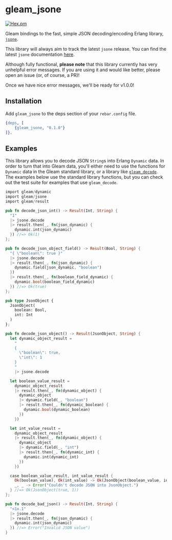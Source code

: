 # gleam_jsone
[![Hex.pm](https://img.shields.io/hexpm/v/gleam_jsone)](https://hex.pm/packages/gleam_jsone)

Gleam bindings to the fast, simple JSON decoding/encoding Erlang library,
[`jsone`](https://github.com/sile/jsone).

This library will always aim to track the latest `jsone` release. You can find
the latest `jsone` documentation [here](https://hexdocs.pm/jsone/).

Although fully functional, **please note** that this library currently has very
unhelpful error messages. If you are using it and would like better, please open
an issue (or, of course, a PR)!

Once we have nice error messages, we'll be ready for v1.0.0!

## Installation

Add `gleam_jsone` to the deps section of your `rebar.config` file.

```erlang
{deps, [
    {gleam_jsone, "0.1.0"}
]}.
```

## Examples

This library allows you to decode JSON `String`s into Erlang `Dynamic` data. In
order to turn that into Gleam data, you'll either need to use the functions for
`Dynamic` data in the Gleam standard library, or a library like
[`gleam_decode`](https://github.com/rjdellecese/gleam_decode). The examples
below use the standard library functions, but you can check out the test suite
for examples that use `gleam_decode`.

```rust
import gleam/dynamic
import gleam/jsone
import gleam/result

pub fn decode_json_int() -> Result(Int, String) {
  "1"
  |> jsone.decode
  |> result.then(_, fn(json_dynamic) {
    dynamic.int(json_dynamic)
  }) //=> Ok(1)
};

pub fn decode_json_object_field() -> Result(Bool, String) {
  "{ \"boolean\": true }"
  |> jsone.decode
  |> result.then(_, fn(json_dynamic) {
    dynamic.field(json_dynamic, "boolean")
  })
  |> result.then(_, fn(boolean_field_dynamic) {
    dynamic.bool(boolean_field_dynamic)
  }) //=> Ok(true)
};

pub type JsonObject {
  JsonObject(
    boolean: Bool,
    int: Int
  )
};

pub fn decode_json_object() -> Result(JsonObject, String) {
  let dynamic_object_result =
    "
    {
      \"boolean\": true,
      \"int\": 1
    }
    "
    |> jsone.decode

  let boolean_value_result =
    dynamic_object_result
    |> result.then(_, fn(dynamic_object) {
      dynamic_object
      |> dynamic.field(_, "boolean")
      |> result.then(_, fn(dynamic_boolean) {
        dynamic.bool(dynamic_boolean)
      })
    })

  let int_value_result =
    dynamic_object_result
    |> result.then(_, fn(dynamic_object) {
      dynamic_object
      |> dynamic.field(_, "int")
      |> result.then(_, fn(dynamic_int) {
        dynamic.int(dynamic_int)
      })
    })

  case boolean_value_result, int_value_result {
    Ok(boolean_value), Ok(int_value) -> Ok(JsonObject(boolean_value, int_value))
    _, _ -> Error("Couldn't decode JSON into JsonObject.")
  } //=> Ok(JsonObject(true, 1))
};

pub fn decode_bad_json() -> Result(Int, String) {
  "<1x.1"
  |> jsone.decode
  |> result.then(_, fn(json_dynamic) {
    dynamic.int(json_dynamic)
  }) //=> Error("Invalid JSON value")
}
```
